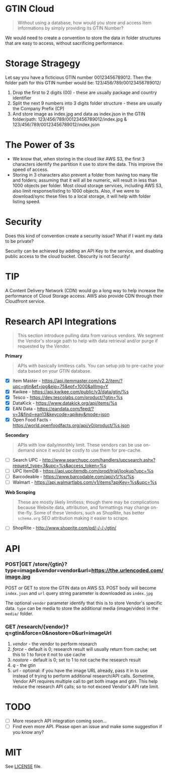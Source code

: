 # GTIN Cloud
> Without using a database, how would you store and access Item informations by simply providing its GTIN Number?

We would need to create a convention to store the data in folder structures that are easy to access, without sacrificing performance.

# Storage Stragegy
Let say you have a ficticious GTIN number 00123456789012.  Then the folder path for this GTIN number would be: 123/456/789/00123456789012/

1. Drop the first to 2 digits (00) - these are usually package and country identifier
2. Split the next 9 numbers into 3 digits folder structure - these are usually the Company Prefix (CP)
3. And store image as index.jpg and data as index.json in the GTIN folder/path: 123/456/789/00123456789012/index.jpg & 123/456/789/00123456789012/index.json

# The Power of 3s
- We know that, when storing in the cloud like AWS S3, the first 3 characters identify the partition it use to store the data.  This improve the speed of access.
- Storing in 3 characters also prevent a folder from having too many file and folders; assuming that it will all be numeric, will result in less than 1000 objects per folder.  Most cloud storage services, including AWS S3, also limit response/listing to 1000 objects.  Also, if we were to download/sync these files to a local storage, it will help with folder listing speed.

# Security
Does this kind of convention create a security issue?  What if I want my data to be private?

Security can be achieved by adding an API Key to the service, and disabling public access to the cloud bucket.  Obscurity is not Security!

# TIP
A Content Delivery Network (CDN) would go a long way to help increase the performance of Cloud Storage access.  AWS also provide CDN through their Cloudfront service.

# Research API Integrations
> This section introduce pulling data from various vendors.  We segment the Vendor's storage path to help with data retrieval and/or purge if requested by the Vendor.

**Primary**
> APIs with basically limitless calls.  You can setup job to pre-cache your data based on your GTIN database.
- [x] Item Master - https://api.itemmaster.com/v2.2/item/?upc=gtin&ef=jpg&eip=75&epf=1000&allImg=Y
- [x] Kwikee - https://api.kwikee.com/public/v3/data/gtin/%s
- [x] Tesco - https://dev.tescolabs.com/product/?gtin=%s
- [x] DataKick - https://www.datakick.org/api/items/%s
- [x] EAN Data - https://eandata.com/feed/?v=3&find=ean13&keycode=apikey&mode=json
- [x] Open Food Facts - https://world.openfoodfacts.org/api/v0/product/%s.json

**Secondary**
> APIs with low daily/monthly limit.  These vendors can be use on-demand since it would be costly to use them for pre-cache.
- [ ] Search UPC - http://www.searchupc.com/handlers/upcsearch.ashx?request_type=3&upc=%s&access_token=%s
- [ ] UPC ItemDB - https://api.upcitemdb.com/prod/trial/lookup?upc=%s
- [ ] Barcodeable - https://www.barcodable.com/api/v1/%s/%s
- [ ] Walmart - https://api.walmartlabs.com/v1/items?apiKey=%s&upc=%s

**Web Scraping**
> These are mostly likely limitless; though there may be complications because Website data, attribution, and formattings may change on-the-fly.  Some of these Vendors, such as ShopRite, has better `schema.org` SEO attribution making it easier to scrape.
- [ ] ShopRite - http://www.shoprite.com/pd/-/-/-/gtin/

# API
### POST|GET /store/{gtin}?type=image&vendor=vendor&url=https://the.urlencoded.com/image.jpg
POST or GET to store the GTIN data on AWS S3.  POST body will become `index.json` and `url` query string parameter is downloaded as `index.jpg`

The optional `vendor` parameter identify that this is to store Vendor's specific data.  `type` can be media to store the additional media (image/video) in the `media/` folder. 

### GET /research/{vendor}?q=gtin&force=0&nostore=0&url=imageUrl
1. *vendor* - the vendor to perform research
2. *force* - default is 0; research result will usually return from cache; set this to 1 to force it not to use cache
3. *nostore* - default is 0; set to 1 to not cache the research result
4. *q* - the gtin
5. *url* - optional: if you have the image URL already, pass it in to use instead of trying to perform additional research/API calls.  Sometime, Vendor API requires multiple call to get both image and gtin.  This help reduce the research API calls; so to not exceed Vendor's API rate limit.

# TODO
- [ ] More research API integration coming soon...
- [ ] Find even more API.  Please open an issue and make some suggestion if you know any?

# MIT
See [LICENSE](LICENSE) file.

